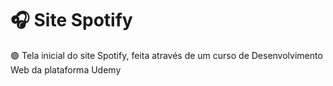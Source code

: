 # 🎧 Site Spotify
🟢 Tela inicial do site Spotify, feita através de um curso de Desenvolvimento Web da plataforma Udemy
